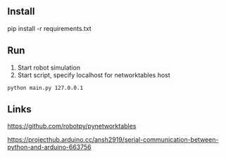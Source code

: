 ## Install
pip install -r requirements.txt

## Run
1. Start robot simulation
2. Start script, specify localhost for networktables host

```
python main.py 127.0.0.1
```

## Links

https://github.com/robotpy/pynetworktables

https://projecthub.arduino.cc/ansh2919/serial-communication-between-python-and-arduino-663756

